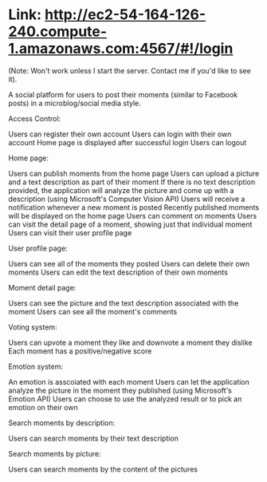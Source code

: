 # Link: http://ec2-54-164-126-240.compute-1.amazonaws.com:4567/#!/login
(Note:  Won't work unless I start the server. Contact me if you'd like to see it). 

A social platform for users to post their moments (similar to Facebook posts) in a microblog/social media style.

Access Control:

  Users can register their own account
  Users can login with their own account
  Home page is displayed after successful login
  Users can logout
  
Home page:

  Users can publish moments from the home page
  Users can upload a picture and a text description as part of their moment
  If there is no text description provided, the application will analyze the picture and come up with a description (using Microsoft's        Computer Vision API)
  Users will receive a notification whenever a new moment is posted
  Recently published moments will be displayed on the home page
  Users can comment on moments
  Users can visit the detail page of a moment, showing just that individual moment
  Users can visit their user profile page
  
User profile page:

  Users can see all of the moments they posted
  Users can delete their own moments
  Users can edit the text description of their own moments

Moment detail page:

  Users can see the picture and the text description associated with the moment
  Users can see all the moment's comments

Voting system:
  
  Users can upvote a moment they like and downvote a moment they dislike
  Each moment has a positive/negative score
  
Emotion system:

  An emotion is asscoiated with each moment
  Users can let the application analyze the picture in the moment they published (using Microsoft's Emotion API)
  Users can choose to use the analyzed result or to pick an emotion on their own
  
Search moments by description:

  Users can search moments by their text description
  
Search moments by picture:
  
  Users can search moments by the content of the pictures
